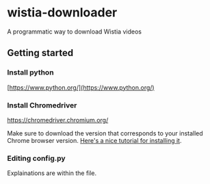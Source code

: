 # wistia-downloader
A programmatic way to download Wistia videos

## Getting started

### Install python
[https://www.python.org/](https://www.python.org/)

### Install Chromedriver
https://chromedriver.chromium.org/

Make sure to download the version that corresponds to your installed Chrome browser version. [Here's a nice tutorial for installing it](https://www.youtube.com/watch?v=dz59GsdvUF8).

### Editing config.py
Explainations are within the file.
